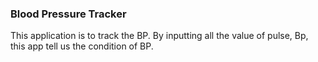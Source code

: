 ### Blood Pressure Tracker

This application is to track the BP. By inputting all the value of pulse, Bp, this app tell us the condition of 
BP. 
